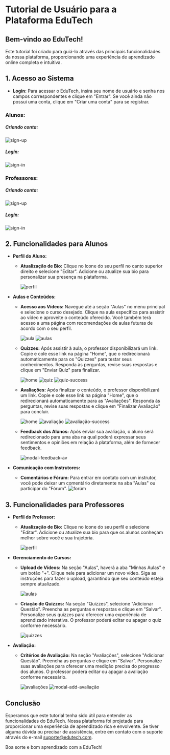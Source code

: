 # Tutorial de Usuário para a Plataforma EduTech

## Bem-vindo ao EduTech!
Este tutorial foi criado para guiá-lo através das principais funcionalidades da nossa plataforma, proporcionando uma experiência de aprendizado online completa e intuitiva.

## 1. Acesso ao Sistema
- **Login:** Para acessar o EduTech, insira seu nome de usuário e senha nos campos correspondentes e clique em "Entrar". Se você ainda não possui uma conta, clique em "Criar uma conta" para se registrar.

### Alunos:
##### Criando conta:
![sign-up](https://github.com/user-attachments/assets/0b320b4a-542f-4f25-806d-d9dcb750a1d8)
##### Login:
![sign-in](https://github.com/user-attachments/assets/11a46cb0-cbb9-4872-9dad-9b00fb79baed)

### Professores:
##### Criando conta:
![sign-up](https://github.com/user-attachments/assets/a0cd670d-7ce5-4887-864c-5cbe9b1648b5)
##### Login:
![sign-in](https://github.com/user-attachments/assets/40d23eee-56be-44e8-9e00-ec3192a69c33)

## 2. Funcionalidades para Alunos

- **Perfil do Aluno:**
  - **Atualização de Bio:** Clique no ícone do seu perfil no canto superior direito e selecione "Editar". Adicione ou atualize sua bio para personalizar sua presença na plataforma.

     ![perfil](https://github.com/user-attachments/assets/b452984c-81d9-47e0-beac-da91d10e01d0)

- **Aulas e Conteúdos:**
  - **Acesso aos Vídeos:** Navegue até a seção "Aulas" no menu principal e selecione o curso desejado. Clique na aula específica para assistir ao vídeo e aproveite o conteúdo oferecido. Você também terá acesso a uma página com recomendações de aulas futuras de acordo com o seu perfil.
    
    ![aula](https://github.com/user-attachments/assets/89ed7d54-8358-4804-948f-790cc00c2e15)
    ![aulas](https://github.com/user-attachments/assets/194b23f1-db68-4eba-81df-009e55f8e99f)

  - **Quizzes:** Após assistir à aula, o professor disponibilizará um link. Copie e cole esse link na página "Home", que o redirecionará automaticamente para os "Quizzes" para testar seus conhecimentos. Responda às perguntas, revise suas respostas e clique em "Enviar Quiz" para finalizar.
    
    ![home](https://github.com/user-attachments/assets/ab73928b-2488-4936-9d76-65a89f690e06)
    ![quiz](https://github.com/user-attachments/assets/8c30f329-edbd-4f08-95de-90c68b912969)
    ![quiz-success](https://github.com/user-attachments/assets/2d2edd8a-f366-4d00-917b-4e205e170f69)

  - **Avaliações:** Após finalizar o conteúdo, o professor disponibilizará um link. Copie e cole esse link na página "Home", que o redirecionará automaticamente para as "Avaliações". Responda às perguntas, revise suas respostas e clique em "Finalizar Avaliação" para concluir.
    
    ![home](https://github.com/user-attachments/assets/5ec05fa1-1ca1-48ac-99f1-af1d8df4d204)
    ![avaliação](https://github.com/user-attachments/assets/1af5bda1-3ed4-4b49-82f4-1517b9131d40)
    ![avaliação-success](https://github.com/user-attachments/assets/c10735e5-a283-4776-93e2-719c0c203dd7)

  - **Feedback dos Alunos:** Após enviar sua avaliação, o aluno será redirecionado para uma aba na qual poderá expressar seus sentimentos e opiniões em relação à plataforma, além de fornecer feedback.
    
    ![modal-feedback-av](https://github.com/user-attachments/assets/af0d82e3-d4e8-437a-b393-8827354c1bd0)

- **Comunicação com Instrutores:**
  - **Comentários e Fórum:** Para entrar em contato com um instrutor, você pode deixar um comentário diretamente na aba "Aulas" ou participar do "Fórum".
    ![forúm](https://github.com/user-attachments/assets/ee7f0bb6-e6d2-4d86-8cd5-832cfec58b94)

## 3. Funcionalidades para Professores

- **Perfil do Professor:**
  - **Atualização de Bio:** Clique no ícone do seu perfil e selecione "Editar". Adicione ou atualize sua bio para que os alunos conheçam melhor sobre você e sua trajetória.
    
    ![perfil](https://github.com/user-attachments/assets/115e9d50-59c9-48ff-ae8c-6edf2b777c9a)

- **Gerenciamento de Cursos:**
  - **Upload de Vídeos:** Na seção "Aulas", haverá a aba "Minhas Aulas" e um botão "+". Clique nele para adicionar um novo vídeo. Siga as instruções para fazer o upload, garantindo que seu conteúdo esteja sempre atualizado.
    
    ![aulas](https://github.com/user-attachments/assets/83a715df-4931-475d-a65b-44cac2cdf304)

  - **Criação de Quizzes:** Na seção "Quizzes", selecione "Adicionar Questão". Preencha as perguntas e respostas e clique em "Salvar". Personalize seus quizzes para oferecer uma experiência de aprendizado interativa. O professor poderá editar ou apagar o quiz conforme necessário.
    
    ![quizzes](https://github.com/user-attachments/assets/112503fe-dcd9-4ad6-9bda-26094dd93790)

- **Avaliação:**
  - **Critérios de Avaliação:** Na seção "Avaliações", selecione "Adicionar Questão". Preencha as perguntas e clique em "Salvar". Personalize suas avaliações para oferecer uma medição precisa do progresso dos alunos. O professor poderá editar ou apagar a avaliação conforme necessário.
    
    ![avaliações](https://github.com/user-attachments/assets/3429228b-de4a-4fd8-b13a-50bbdecd64c1)
    ![modal-add-avaliação](https://github.com/user-attachments/assets/21722c74-f2c6-426a-bfbe-795aa3d74d72)

## Conclusão
Esperamos que este tutorial tenha sido útil para entender as funcionalidades do EduTech. Nossa plataforma foi projetada para proporcionar uma experiência de aprendizado rica e envolvente. Se tiver alguma dúvida ou precisar de assistência, entre em contato com o suporte através do e-mail suporte@edutech.com.

Boa sorte e bom aprendizado com a EduTech!

